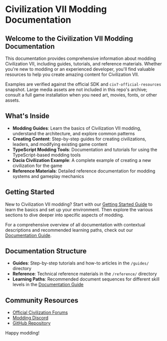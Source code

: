 # Civilization VII Modding Documentation

## Welcome to the Civilization VII Modding Documentation

This documentation provides comprehensive information about modding Civilization VII, including guides, tutorials, and reference materials. Whether you're new to modding or an experienced developer, you'll find valuable resources to help you create amazing content for Civilization VII.

Examples are verified against the official SDK and `civ7-official-resources` snapshot. Large media assets are not included in this repo's archive; consult a full game installation when you need art, movies, fonts, or other assets.

## What's Inside

- **Modding Guides**: Learn the basics of Civilization VII modding, understand the architecture, and explore common patterns
- **Creating Content**: Step-by-step guides for creating civilizations, leaders, and modifying existing game content
- **TypeScript Modding Tools**: Documentation and tutorials for using the TypeScript-based modding tools
- **Dacia Civilization Example**: A complete example of creating a new civilization for the game
- **Reference Materials**: Detailed reference documentation for modding systems and gameplay mechanics

## Getting Started

New to Civilization VII modding? Start with our [Getting Started Guide](/guides/getting-started.md) to learn the basics and set up your environment. Then explore the various sections to dive deeper into specific aspects of modding.

For a comprehensive overview of all documentation with contextual descriptions and recommended learning paths, check out our [Documentation Guide](documentation-guide.md).

## Documentation Structure

- **Guides**: Step-by-step tutorials and how-to articles in the `/guides/` directory
- **Reference**: Technical reference materials in the `/reference/` directory
- **Learning Paths**: Recommended document sequences for different skill levels in the [Documentation Guide](documentation-guide.md)

## Community Resources

- [Official Civilization Forums](https://forums.civfanatics.com/)
- [Modding Discord](https://discord.gg/example)
- [GitHub Repository](https://github.com/your-repo-link)

Happy modding!
